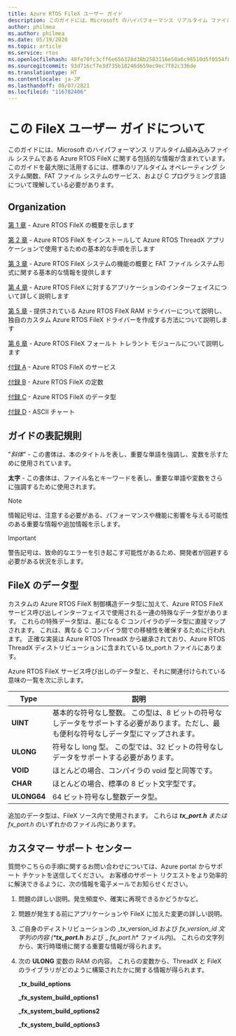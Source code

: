 ```yaml
---
title: Azure RTOS FileX ユーザー ガイド
description: このガイドには、Microsoft のハイパフォーマンス リアルタイム ファイル システムである Azure RTOS FileX に関する包括的な情報が含まれています。
author: philmea
ms.author: philmea
ms.date: 05/19/2020
ms.topic: article
ms.service: rtos
ms.openlocfilehash: 48fe70fc3cff6e656328d38b2583116e58a6c98510d5f0554f81a7b728f95457
ms.sourcegitcommit: 93d716cf7e3d735b18246d659ec9ec7f82c336de
ms.translationtype: HT
ms.contentlocale: ja-JP
ms.lasthandoff: 08/07/2021
ms.locfileid: "116782406"
---
```

# <a name="about-this-filex-user-guide"></a>この FileX ユーザー ガイドについて

このガイドには、Microsoft のハイパフォーマンス リアルタイム組み込みファイル システムである Azure RTOS FileX に関する包括的な情報が含まれています。 このガイドを最大限に活用するには、標準のリアルタイム オペレーティング システム関数、FAT ファイル システムのサービス、および C プログラミング言語について理解している必要があります。

## <a name="organization"></a>Organization

[第 1 章](chapter1.md) - Azure RTOS FileX の概要を示します

[第 2 章](chapter2.md) - Azure RTOS FileX をインストールして Azure RTOS ThreadX アプリケーションで使用するための基本的な手順を示します

[第 3 章](chapter3.md) - Azure RTOS FileX システムの機能の概要と FAT ファイル システム形式に関する基本的な情報を提供します

[第 4 章](chapter4.md) - Azure RTOS FileX に対するアプリケーションのインターフェイスについて詳しく説明します

[第 5 章](chapter5.md) - 提供されている Azure RTOS FileX RAM ドライバーについて説明し、独自のカスタム Azure RTOS FileX ドライバーを作成する方法について説明します

[第 6 章](chapter6.md) - Azure RTOS FileX フォールト トレラント モジュールについて説明します

[付録 A](appendix-a.md) - Azure RTOS FileX のサービス

[付録 B](appendix-b.md) - Azure RTOS FileX の定数

[付録 C](appendix-c.md) - Azure RTOS FileX のデータ型

[付録 D](appendix-d.md) - ASCII チャート

## <a name="guide-conventions"></a>ガイドの表記規則

"*斜体*" - この書体は、本のタイトルを表し、重要な単語を強調し、変数を示すために使用されています。

**太字** - この書体は、ファイル名とキーワードを表し、重要な単語や変数をさらに強調するために使用されます。

> [!NOTE]
> 情報記号は、注意する必要がある、パフォーマンスや機能に影響を与える可能性のある重要な情報や追加情報を示します。

> [!IMPORTANT]
> 警告記号は、致命的なエラーを引き起こす可能性があるため、開発者が回避する必要がある状況を示します。

## <a name="filex-data-types"></a>FileX のデータ型

カスタムの Azure RTOS FileX 制御構造データ型に加えて、Azure RTOS FileX サービス呼び出しインターフェイスで使用される一連の特殊なデータ型があります。 これらの特殊データ型は、基になる C コンパイラのデータ型に直接マップされます。 これは、異なる C コンパイラ間での移植性を確保するために行われます。 正確な実装は Azure RTOS ThreadX から継承されており、Azure RTOS ThreadX ディストリビューションに含まれている tx_port.h ファイルにあります。

Azure RTOS FileX サービス呼び出しのデータ型と、それに関連付けられている意味の一覧を次に示します。

| Type  | 説明  |
|---|---|
| **UINT** | 基本的な符号なし整数。 この型は、8 ビットの符号なしデータをサポートする必要があります。ただし、最も便利な符号なしデータ型にマップされます。 |
| **ULONG** | 符号なし long 型。 この型では、32 ビットの符号なしデータをサポートする必要があります。 |
| **VOID** | ほとんどの場合、コンパイラの void 型と同等です。 |
| **CHAR** | ほとんどの場合、標準の 8 ビット文字型です。 |
| **ULONG64** | 64 ビット符号なし整数データ型。 |

追加のデータ型は、FileX ソース内で使用されます。 これらは ***tx_port.h** または *_fx_port.h_** のいずれかのファイル内にあります。

## <a name="customer-support-center"></a>カスタマー サポート センター

質問やこちらの手順に関するお問い合わせについては、Azure portal からサポート チケットを送信してください。 お客様のサポート リクエストをより効率的に解決できるように、次の情報を電子メールでお知らせください。

1. 問題の詳しい説明。発生頻度や、確実に再現できるかどうかなど。
2. 問題が発生する前にアプリケーションや FileX に加えた変更の詳しい説明。
3. ご自身のディストリビューションの _tx_version_id および _fx_version_id 文字列の内容 (***tx_port.h**_ および _ *_fx_port.h_** ファイル内)。 これらの文字列から、実行時環境に関する重要な情報が得られます。
4. 次の **ULONG** 変数の RAM の内容。 これらの変数から、ThreadX と FileX のライブラリがどのように構築されたかに関する情報が得られます。

    **_tx_build_options**

    **_fx_system_build_options1**

    **_fx_system_build_options2**

    **_fx_system_build_options3**
